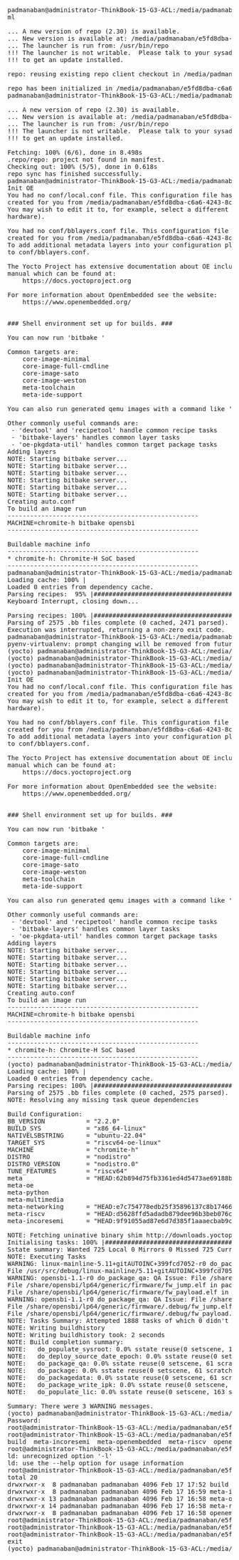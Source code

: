 <pre>
padmanaban@administrator-ThinkBook-15-G3-ACL:/media/padmanaban/e5fd8dba-c6a6-4243-8cee-aed03004ac1d/re$ repo init -u https://gitlab.incoresemi.com/software/meta-incoresemi -m tools/manifests/incoresemi.x
ml

... A new version of repo (2.30) is available.
... New version is available at: /media/padmanaban/e5fd8dba-c6a6-4243-8cee-aed03004ac1d/re/.repo/repo/repo
... The launcher is run from: /usr/bin/repo
!!! The launcher is not writable.  Please talk to your sysadmin or distro
!!! to get an update installed.

repo: reusing existing repo client checkout in /media/padmanaban/e5fd8dba-c6a6-4243-8cee-aed03004ac1d/re

repo has been initialized in /media/padmanaban/e5fd8dba-c6a6-4243-8cee-aed03004ac1d/re
padmanaban@administrator-ThinkBook-15-G3-ACL:/media/padmanaban/e5fd8dba-c6a6-4243-8cee-aed03004ac1d/re$ repo sync

... A new version of repo (2.30) is available.
... New version is available at: /media/padmanaban/e5fd8dba-c6a6-4243-8cee-aed03004ac1d/re/.repo/repo/repo
... The launcher is run from: /usr/bin/repo
!!! The launcher is not writable.  Please talk to your sysadmin or distro
!!! to get an update installed.

Fetching: 100% (6/6), done in 8.498s
.repo/repo: project not found in manifest.
Checking out: 100% (5/5), done in 0.618s
repo sync has finished successfully.
padmanaban@administrator-ThinkBook-15-G3-ACL:/media/padmanaban/e5fd8dba-c6a6-4243-8cee-aed03004ac1d/re$ . ./meta-incoresemi/setup.sh
Init OE
You had no conf/local.conf file. This configuration file has therefore been
created for you from /media/padmanaban/e5fd8dba-c6a6-4243-8cee-aed03004ac1d/re/openembedded-core/meta/conf/templates/default/local.conf.sample
You may wish to edit it to, for example, select a different MACHINE (target
hardware).

You had no conf/bblayers.conf file. This configuration file has therefore been
created for you from /media/padmanaban/e5fd8dba-c6a6-4243-8cee-aed03004ac1d/re/openembedded-core/meta/conf/templates/default/bblayers.conf.sample
To add additional metadata layers into your configuration please add entries
to conf/bblayers.conf.

The Yocto Project has extensive documentation about OE including a reference
manual which can be found at:
    https://docs.yoctoproject.org

For more information about OpenEmbedded see the website:
    https://www.openembedded.org/


### Shell environment set up for builds. ###

You can now run 'bitbake <target>'

Common targets are:
    core-image-minimal
    core-image-full-cmdline
    core-image-sato
    core-image-weston
    meta-toolchain
    meta-ide-support

You can also run generated qemu images with a command like 'runqemu qemux86-64'.

Other commonly useful commands are:
 - 'devtool' and 'recipetool' handle common recipe tasks
 - 'bitbake-layers' handles common layer tasks
 - 'oe-pkgdata-util' handles common target package tasks
Adding layers
NOTE: Starting bitbake server...
NOTE: Starting bitbake server...
NOTE: Starting bitbake server...
NOTE: Starting bitbake server...
NOTE: Starting bitbake server...
NOTE: Starting bitbake server...
Creating auto.conf
To build an image run
---------------------------------------------------
MACHINE=chromite-h bitbake opensbi
---------------------------------------------------

Buildable machine info
---------------------------------------------------
* chromite-h: Chromite-H SoC based
---------------------------------------------------
padmanaban@administrator-ThinkBook-15-G3-ACL:/media/padmanaban/e5fd8dba-c6a6-4243-8cee-aed03004ac1d/re/build$ MACHINE=chromite-h bitbake opensbi
Loading cache: 100% |                                                                                                                                                                      | ETA:  --:--:--
Loaded 0 entries from dependency cache.
Parsing recipes:  95% |############################################################################################################################################################         | ETA:  0:00:01
Keyboard Interrupt, closing down...

Parsing recipes: 100% |#####################################################################################################################################################################| Time: 0:00:53
Parsing of 2575 .bb files complete (0 cached, 2471 parsed). 3851 targets, 436 skipped, 0 masked, 0 errors.
Execution was interrupted, returning a non-zero exit code.
padmanaban@administrator-ThinkBook-15-G3-ACL:/media/padmanaban/e5fd8dba-c6a6-4243-8cee-aed03004ac1d/re/build$ pyenv activate yocto 
pyenv-virtualenv: prompt changing will be removed from future release. configure `export PYENV_VIRTUALENV_DISABLE_PROMPT=1' to simulate the behavior.
(yocto) padmanaban@administrator-ThinkBook-15-G3-ACL:/media/padmanaban/e5fd8dba-c6a6-4243-8cee-aed03004ac1d/re/build$ cd ..
(yocto) padmanaban@administrator-ThinkBook-15-G3-ACL:/media/padmanaban/e5fd8dba-c6a6-4243-8cee-aed03004ac1d/.Trash-1001/files$ cd ../..
(yocto) padmanaban@administrator-ThinkBook-15-G3-ACL:/media/padmanaban/e5fd8dba-c6a6-4243-8cee-aed03004ac1d$ cd re
(yocto) padmanaban@administrator-ThinkBook-15-G3-ACL:/media/padmanaban/e5fd8dba-c6a6-4243-8cee-aed03004ac1d/re$ . ./meta-incoresemi/setup.sh
Init OE
You had no conf/local.conf file. This configuration file has therefore been
created for you from /media/padmanaban/e5fd8dba-c6a6-4243-8cee-aed03004ac1d/re/openembedded-core/meta/conf/templates/default/local.conf.sample
You may wish to edit it to, for example, select a different MACHINE (target
hardware).

You had no conf/bblayers.conf file. This configuration file has therefore been
created for you from /media/padmanaban/e5fd8dba-c6a6-4243-8cee-aed03004ac1d/re/openembedded-core/meta/conf/templates/default/bblayers.conf.sample
To add additional metadata layers into your configuration please add entries
to conf/bblayers.conf.

The Yocto Project has extensive documentation about OE including a reference
manual which can be found at:
    https://docs.yoctoproject.org

For more information about OpenEmbedded see the website:
    https://www.openembedded.org/


### Shell environment set up for builds. ###

You can now run 'bitbake <target>'

Common targets are:
    core-image-minimal
    core-image-full-cmdline
    core-image-sato
    core-image-weston
    meta-toolchain
    meta-ide-support

You can also run generated qemu images with a command like 'runqemu qemux86-64'.

Other commonly useful commands are:
 - 'devtool' and 'recipetool' handle common recipe tasks
 - 'bitbake-layers' handles common layer tasks
 - 'oe-pkgdata-util' handles common target package tasks
Adding layers
NOTE: Starting bitbake server...
NOTE: Starting bitbake server...
NOTE: Starting bitbake server...
NOTE: Starting bitbake server...
NOTE: Starting bitbake server...
NOTE: Starting bitbake server...
Creating auto.conf
To build an image run
---------------------------------------------------
MACHINE=chromite-h bitbake opensbi
---------------------------------------------------

Buildable machine info
---------------------------------------------------
* chromite-h: Chromite-H SoC based
---------------------------------------------------
(yocto) padmanaban@administrator-ThinkBook-15-G3-ACL:/media/padmanaban/e5fd8dba-c6a6-4243-8cee-aed03004ac1d/re/build$ MACHINE=chromite-h bitbake opensbi
Loading cache: 100% |                                                                                                                                                                      | ETA:  --:--:--
Loaded 0 entries from dependency cache.
Parsing recipes: 100% |#####################################################################################################################################################################| Time: 0:00:37
Parsing of 2575 .bb files complete (0 cached, 2575 parsed). 4028 targets, 450 skipped, 0 masked, 0 errors.
NOTE: Resolving any missing task queue dependencies

Build Configuration:
BB_VERSION           = "2.2.0"
BUILD_SYS            = "x86_64-linux"
NATIVELSBSTRING      = "ubuntu-22.04"
TARGET_SYS           = "riscv64-oe-linux"
MACHINE              = "chromite-h"
DISTRO               = "nodistro"
DISTRO_VERSION       = "nodistro.0"
TUNE_FEATURES        = "riscv64"
meta                 = "HEAD:62b894d75fb3361ed4d5473ae69188bce390980a"
meta-oe              
meta-python          
meta-multimedia      
meta-networking      = "HEAD:e7c754778edb25f35896137c8b174669392c492a"
meta-riscv           = "HEAD:d5628ffd5adadb879dee96b3beb076ca2abfcf6d"
meta-incoresemi      = "HEAD:9f91055ad87e6d7d385f1aaaecbab9c31f5b4cf3"

NOTE: Fetching uninative binary shim http://downloads.yoctoproject.org/releases/uninative/3.8.1/x86_64-nativesdk-libc-3.8.1.tar.xz;sha256sum=5fab9a5c97fc73a21134e5a81f74498cbaecda75d56aab971c934e0b803bcc00 (will check PREMIRRORS first)
Initialising tasks: 100% |##################################################################################################################################################################| Time: 0:00:02
Sstate summary: Wanted 725 Local 0 Mirrors 0 Missed 725 Current 0 (0% match, 0% complete)
NOTE: Executing Tasks
WARNING: linux-mainline-5.11+gitAUTOINC+399fcd7052-r0 do_package_qa: QA Issue: File /usr/src/debug/linux-mainline/5.11+gitAUTOINC+399fcd7052-r0/lib/oid_registry_data.c in package linux-mainline-src contains reference to TMPDIR
File /usr/src/debug/linux-mainline/5.11+gitAUTOINC+399fcd7052-r0/drivers/tty/vt/consolemap_deftbl.c in package linux-mainline-src contains reference to TMPDIR [buildpaths]
WARNING: opensbi-1.1-r0 do_package_qa: QA Issue: File /share/opensbi/lp64/generic/firmware/fw_dynamic.elf in package opensbi contains reference to TMPDIR
File /share/opensbi/lp64/generic/firmware/fw_jump.elf in package opensbi contains reference to TMPDIR
File /share/opensbi/lp64/generic/firmware/fw_payload.elf in package opensbi contains reference to TMPDIR [buildpaths]
WARNING: opensbi-1.1-r0 do_package_qa: QA Issue: File /share/opensbi/lp64/generic/firmware/.debug/fw_dynamic.elf in package opensbi-dbg contains reference to TMPDIR
File /share/opensbi/lp64/generic/firmware/.debug/fw_jump.elf in package opensbi-dbg contains reference to TMPDIR
File /share/opensbi/lp64/generic/firmware/.debug/fw_payload.elf in package opensbi-dbg contains reference to TMPDIR [buildpaths]
NOTE: Tasks Summary: Attempted 1888 tasks of which 0 didn't need to be rerun and all succeeded.
NOTE: Writing buildhistory
NOTE: Writing buildhistory took: 2 seconds
NOTE: Build completion summary:
NOTE:   do_populate_sysroot: 0.0% sstate reuse(0 setscene, 146 scratch)
NOTE:   do_deploy_source_date_epoch: 0.0% sstate reuse(0 setscene, 165 scratch)
NOTE:   do_package_qa: 0.0% sstate reuse(0 setscene, 61 scratch)
NOTE:   do_package: 0.0% sstate reuse(0 setscene, 61 scratch)
NOTE:   do_packagedata: 0.0% sstate reuse(0 setscene, 61 scratch)
NOTE:   do_package_write_ipk: 0.0% sstate reuse(0 setscene, 61 scratch)
NOTE:   do_populate_lic: 0.0% sstate reuse(0 setscene, 163 scratch)

Summary: There were 3 WARNING messages.
(yocto) padmanaban@administrator-ThinkBook-15-G3-ACL:/media/padmanaban/e5fd8dba-c6a6-4243-8cee-aed03004ac1d/re/build$ su 
Password: 
root@administrator-ThinkBook-15-G3-ACL:/media/padmanaban/e5fd8dba-c6a6-4243-8cee-aed03004ac1d/re/build# cd ..
root@administrator-ThinkBook-15-G3-ACL:/media/padmanaban/e5fd8dba-c6a6-4243-8cee-aed03004ac1d/re# ls
build  meta-incoresemi  meta-openembedded  meta-riscv  openembedded-core
root@administrator-ThinkBook-15-G3-ACL:/media/padmanaban/e5fd8dba-c6a6-4243-8cee-aed03004ac1d/re# ld -l
ld: unrecognized option '-l'
ld: use the --help option for usage information
root@administrator-ThinkBook-15-G3-ACL:/media/padmanaban/e5fd8dba-c6a6-4243-8cee-aed03004ac1d/re# ls -l
total 20
drwxrwxr-x  8 padmanaban padmanaban 4096 Feb 17 17:52 build
drwxrwxr-x  8 padmanaban padmanaban 4096 Feb 17 16:59 meta-incoresemi
drwxrwxr-x 13 padmanaban padmanaban 4096 Feb 17 16:58 meta-openembedded
drwxrwxr-x 14 padmanaban padmanaban 4096 Feb 17 16:58 meta-riscv
drwxrwxr-x  8 padmanaban padmanaban 4096 Feb 17 16:58 openembedded-core
root@administrator-ThinkBook-15-G3-ACL:/media/padmanaban/e5fd8dba-c6a6-4243-8cee-aed03004ac1d/re# cd .repo
root@administrator-ThinkBook-15-G3-ACL:/media/padmanaban/e5fd8dba-c6a6-4243-8cee-aed03004ac1d/re/.repo# cd ..
root@administrator-ThinkBook-15-G3-ACL:/media/padmanaban/e5fd8dba-c6a6-4243-8cee-aed03004ac1d/re# exit
exit
(yocto) padmanaban@administrator-ThinkBook-15-G3-ACL:/media/padmanaban/e5fd8dba-c6a6-4243-8cee-aed03004ac1d/re/build$ 

  </pre>
